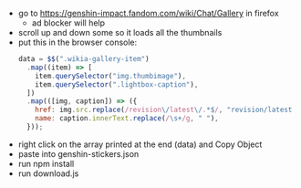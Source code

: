 - go to https://genshin-impact.fandom.com/wiki/Chat/Gallery in firefox
  - ad blocker will help
- scroll up and down some so it loads all the thumbnails
- put this in the browser console:
  ```js
  data = $$(".wikia-gallery-item")
    .map((item) => [
      item.querySelector("img.thumbimage"),
      item.querySelector(".lightbox-caption"),
    ])
    .map(([img, caption]) => ({
      href: img.src.replace(/revision\/latest\/.*$/, "revision/latest"),
      name: caption.innerText.replace(/\s+/g, " "),
    }));
  ```
- right click on the array printed at the end (data) and Copy Object
- paste into genshin-stickers.json
- run npm install
- run download.js
